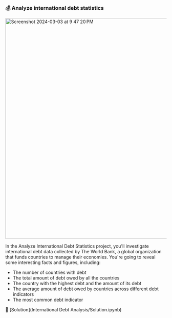### :moneybag: Analyze international debt statistics

<img width="687" alt="Screenshot 2024-03-03 at 9 47 20 PM" src="https://github.com/shafeeqrahaman/DataCampPortfolios/assets/29007691/8325700f-4e84-40e6-b4f5-c845c615af72">

In the Analyze International Debt Statistics project, you'll investigate international debt data collected by The World Bank, a global organization that funds countries to manage their economies. You're going to reveal some interesting facts and figures, including:

* The number of countries with debt
* The total amount of debt owed by all the countries
* The country with the highest debt and the amount of its debt
* The average amount of debt owed by countries across different debt indicators
* The most common debt indicator

📌 [Solution](International Debt Analysis/Solution.ipynb)
